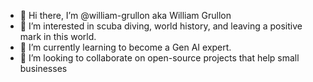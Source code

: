 - 👋 Hi there, I’m @william-grullon aka William Grullon
- 👀 I’m interested in scuba diving, world history, and leaving a positive mark in this world.
- 🌱 I’m currently learning to become a Gen AI expert.
- 💞️ I’m looking to collaborate on open-source projects that help small businesses
